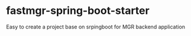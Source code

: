 # fastmgr-spring-boot-starter
Easy to create a project base on srpingboot for MGR backend application
